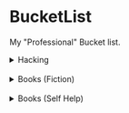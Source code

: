 # BucketList
My "Professional" Bucket list.

<details>
<summary>Hacking</summary>

- [x] HTB Easy Box
- [x] HTB Medium Box
- [ ] HTB Hard Box
- [ ] HTB Insane Box
- [ ] Get Bug Bounty
- [ ] Learn Active Directory
- [x] Create Recon Docker Conatiner
- [ ] Learn Raspberry Pi

</details>
<br/>
<details>
<summary>Books (Fiction)</summary>

- [x] Harry Potter and the Philospher's Stone ~ J.K Rowling
- [x] Harry Potter and the Chamber of Secrets ~ J.K Rowling
- [x] Harry Potter and the Prizoner of Askaban ~ J.K Rowling
- [x] Harry Potter and the Goblet of Fire ~ J.K Rowling
- [x] The Skion of Ikshvaku ~ Amish
- [ ] Sita ~ Amish
- [ ] Ravana ~ Amish
- [x] The Eyes of Dragon ~ Stephen King
- [x] Riot - A Love Story ~ Sashi Tharoor
- [x] The Alchemist ~ Paulo Coheo

</details>
<br/>
<details>
<summary>Books (Self Help)</summary>

- [x] The Subtle Art of Not Giving a F*ck ~ Mark Manson
- [x] The Power of Habit ~ Charles Duhigg
- [x] The Practicing Mind ~ Thomas Sterner

<summary>Books (Self Help)</summary>




